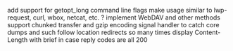 add support for getopt_long command line flags
make usage similar to lwp-request, curl, wbox, netcat, etc. ?
implement WebDAV and other methods 
support chunked transfer and gzip encoding
signal handler to catch core dumps and such
follow location redirects so many times
display Content-Length with brief in case reply codes are all 200
